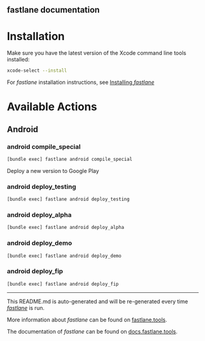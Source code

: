 fastlane documentation
----

# Installation

Make sure you have the latest version of the Xcode command line tools installed:

```sh
xcode-select --install
```

For _fastlane_ installation instructions, see [Installing _fastlane_](https://docs.fastlane.tools/#installing-fastlane)

# Available Actions

## Android

### android compile_special

```sh
[bundle exec] fastlane android compile_special
```

Deploy a new version to Google Play

### android deploy_testing

```sh
[bundle exec] fastlane android deploy_testing
```



### android deploy_alpha

```sh
[bundle exec] fastlane android deploy_alpha
```



### android deploy_demo

```sh
[bundle exec] fastlane android deploy_demo
```



### android deploy_fip

```sh
[bundle exec] fastlane android deploy_fip
```



----

This README.md is auto-generated and will be re-generated every time [_fastlane_](https://fastlane.tools) is run.

More information about _fastlane_ can be found on [fastlane.tools](https://fastlane.tools).

The documentation of _fastlane_ can be found on [docs.fastlane.tools](https://docs.fastlane.tools).
